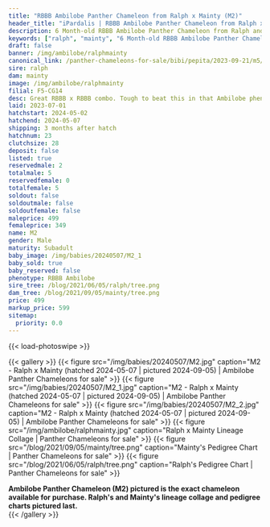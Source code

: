 ```yaml
---
title: "RBBB Ambilobe Panther Chameleon from Ralph x Mainty (M2)"
header_title: "iPardalis | RBBB Ambilobe Panther Chameleon from Ralph x Mainty | M2"
description: 6 Month-old RBBB Ambilobe Panther Chameleon from Ralph and Mainty. Great RBBB x RBBB combo. Tough to beat this in that Ambilobe phenotype. NA We've included sire and dam dendrograms if available, but you can view our Ralph or Mainty breeder pages for more information.
keywords: ["ralph", "mainty", "6 Month-old RBBB Ambilobe Panther Chameleon", "baby chameleons for sale", "buy panther chameleon", "panther for sale", "ambilobe panther chameleons for sale", "ambilobe panther chameleon for sale"]
draft: false
banner: /img/ambilobe/ralphmainty
canonical_link: /panther-chameleons-for-sale/bibi/pepita/2023-09-21/m5/
sire: ralph
dam: mainty
image: /img/ambilobe/ralphmainty
filial: F5-CG14
desc: Great RBBB x RBBB combo. Tough to beat this in that Ambilobe phenotype.
laid: 2023-07-01
hatchstart: 2024-05-02
hatchend: 2024-05-07
shipping: 3 months after hatch
hatchnum: 23
clutchsize: 28
deposit: false
listed: true
reservedmale: 2
totalmale: 5
reservedfemale: 0
totalfemale: 5
soldout: false
soldoutmale: false
soldoutfemale: false
maleprice: 499
femaleprice: 349
name: M2
gender: Male
maturity: Subadult
baby_image: /img/babies/20240507/M2_1
baby_sold: true
baby_reserved: false
phenotype: RBBB Ambilobe
sire_tree: /blog/2021/06/05/ralph/tree.png
dam_tree: /blog/2021/09/05/mainty/tree.png
price: 499
markup_price: 599
sitemap: 
  priority: 0.0
---
```


{{< load-photoswipe >}}

{{< gallery >}}
  {{< figure src="/img/babies/20240507/M2.jpg" caption="M2 - Ralph x Mainty (hatched 2024-05-07 | pictured 2024-09-05) | Ambilobe Panther Chameleons for sale" >}}
  {{< figure src="/img/babies/20240507/M2_1.jpg" caption="M2 - Ralph x Mainty (hatched 2024-05-07 | pictured 2024-09-05) | Ambilobe Panther Chameleons for sale" >}}
  {{< figure src="/img/babies/20240507/M2_2.jpg" caption="M2 - Ralph x Mainty (hatched 2024-05-07 | pictured 2024-09-05) | Ambilobe Panther Chameleons for sale" >}}
  {{< figure src="/img/ambilobe/ralphmainty.jpg" caption="Ralph x Mainty Lineage Collage | Panther Chameleons for sale" >}}
  {{< figure src="/blog/2021/09/05/mainty/tree.png" caption="Mainty's Pedigree Chart | Panther Chameleons for sale" >}}
  {{< figure src="/blog/2021/06/05/ralph/tree.png" caption="Ralph's Pedigree Chart | Panther Chameleons for sale" >}}
  <figcaption itemprop="description"><strong>Ambilobe Panther Chameleon (M2) pictured is the exact chameleon available for purchase. Ralph's and Mainty's lineage collage and pedigree charts pictured last.</strong></figcaption>
{{< /gallery >}}

